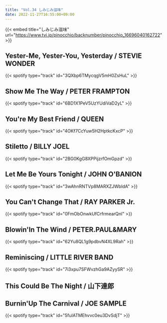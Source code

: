 ```yaml
---
title: "Vol.34 しみじみ滋味"
date: 2022-11-27T16:55:00+09:00
---
```


{{< embed title="しみじみ滋味" url="https://www.tvi.jp/pinocchio/backnumber/pinocchio_16696040162722" >}}

## Yester-Me, Yester-You, Yesterday / STEVIE WONDER
{{< spotify type="track" id="3QXbp6TMycqgV5mH0ZsHuL" >}}

## Show Me The Way / PETER FRAMPTON
{{< spotify type="track" id="6BD1X1PeV5UzYUdiVaD2yL" >}}

## You're My Best Friend / QUEEN
{{< spotify type="track" id="4OKf7CcYuw5H2HptkcKxcP" >}}

## Stiletto / BILLY JOEL
{{< spotify type="track" id="2BG0KgG8XPPijzrfOmGpzd" >}}

## Let Me Be Yours Tonight / JOHN O'BANION
{{< spotify type="track" id="3wAhnRNTVp8MARXZJWbIdA" >}}

## You Can't Change That / RAY PARKER Jr.
{{< spotify type="track" id="0FmObOnwkUfCrfrmearQnl" >}}

## Blowin'In The Wind / PETER.PAUL&MARY
{{< spotify type="track" id="62Yu8QL1g9pdbvN4XL9Rah" >}}

## Reminiscing / LITTLE RIVER BAND
{{< spotify type="track" id="7i3xpu7SFWvzhGa9AZyySR" >}}

## This Could Be The Night / 山下達郎

## Burnin'Up The Carnival / JOE SAMPLE
{{< spotify type="track" id="5fulATMEhvvc0eu3DvSdjT" >}}

